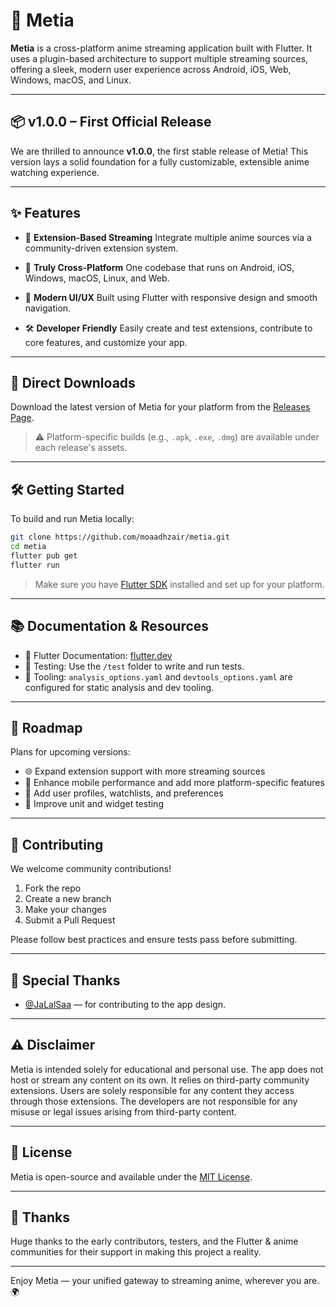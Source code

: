 # 🌌 Metia

**Metia** is a cross-platform anime streaming application built with Flutter. It uses a plugin-based architecture to support multiple streaming sources, offering a sleek, modern user experience across Android, iOS, Web, Windows, macOS, and Linux.

---

## 📦 v1.0.0 – First Official Release

We are thrilled to announce **v1.0.0**, the first stable release of Metia! This version lays a solid foundation for a fully customizable, extensible anime watching experience.

---

## ✨ Features

- 🔌 **Extension-Based Streaming**
  Integrate multiple anime sources via a community-driven extension system.

- 💅️ **Truly Cross-Platform**
  One codebase that runs on Android, iOS, Windows, macOS, Linux, and Web.

- 🎨 **Modern UI/UX**
  Built using Flutter with responsive design and smooth navigation.

- 🛠️ **Developer Friendly**
  Easily create and test extensions, contribute to core features, and customize your app.

---

## 📅 Direct Downloads

Download the latest version of Metia for your platform from the [Releases Page](https://github.com/moaadhzair/metia/releases/latest).

> ⚠️ Platform-specific builds (e.g., `.apk`, `.exe`, `.dmg`) are available under each release's assets.

---

## 🛠️ Getting Started

To build and run Metia locally:

```bash
git clone https://github.com/moaadhzair/metia.git
cd metia
flutter pub get
flutter run
```

> Make sure you have [Flutter SDK](https://flutter.dev/docs/get-started/install) installed and set up for your platform.

---

## 📚 Documentation & Resources

- 📖 Flutter Documentation: [flutter.dev](https://docs.flutter.dev/)
- 🧪 Testing: Use the `/test` folder to write and run tests.
- 🧰 Tooling: `analysis_options.yaml` and `devtools_options.yaml` are configured for static analysis  and dev tooling.

---

## 🔮 Roadmap

Plans for upcoming versions:

- 🌐 Expand extension support with more streaming sources
- 📱 Enhance mobile performance and add more platform-specific features
- 👤 Add user profiles, watchlists, and preferences
- 🧪 Improve unit and widget testing

---

## 🤝 Contributing

We welcome community contributions!

1. Fork the repo
2. Create a new branch
3. Make your changes
4. Submit a Pull Request

Please follow best practices and ensure tests pass before submitting.

---

## 👏 Special Thanks

- [@JaLalSaa](https://github.com/JaLalSaa) — for contributing to the app design.

---

## ⚠️ Disclaimer

Metia is intended solely for educational and personal use. The app does not host or stream any content on its own. It relies on third-party community extensions. Users are solely responsible for any content they access through those extensions. The developers are not responsible for any misuse or legal issues arising from third-party content.

---

## 📝 License

Metia is open-source and available under the [MIT License](./LICENSE).

---

## 🙏 Thanks

Huge thanks to the early contributors, testers, and the Flutter & anime communities for their support in making this project a reality.

---

Enjoy Metia — your unified gateway to streaming anime, wherever you are. 🌍
